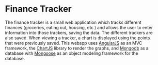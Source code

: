 Finance Tracker
===============

The finance tracker is a small web application which tracks different finances (groceries, eating out, housing, etc.) and allows the user to enter information into those trackers, saving the data. The different trackers are also saved. When viewing a tracker, a chart is displayed using the points that were previously saved.
This webapp uses [AngularJS](http://angularjs.org/) as an MVC framework, the [ChartJS](http://chartjs.devexpress.com/) library to render the graphs, and [Mongodb](http://www.mongodb.org/) as a database with [Mongoose](http://mongoosejs.com/) as an object modeling framework for the database.
